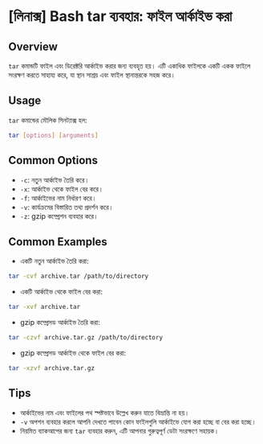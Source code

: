 # [লিনাক্স] Bash tar ব্যবহার: ফাইল আর্কাইভ করা

## Overview
`tar` কমান্ডটি ফাইল এবং ডিরেক্টরি আর্কাইভ করার জন্য ব্যবহৃত হয়। এটি একাধিক ফাইলকে একটি একক ফাইলে সংরক্ষণ করতে সাহায্য করে, যা স্থান সাশ্রয় এবং ফাইল স্থানান্তরকে সহজ করে।

## Usage
`tar` কমান্ডের মৌলিক সিনট্যাক্স হল:

```bash
tar [options] [arguments]
```

## Common Options
- `-c`: নতুন আর্কাইভ তৈরি করে।
- `-x`: আর্কাইভ থেকে ফাইল বের করে।
- `-f`: আর্কাইভের নাম নির্ধারণ করে।
- `-v`: কার্যক্রমের বিস্তারিত তথ্য প্রদর্শন করে।
- `-z`: gzip কম্প্রেশন ব্যবহার করে।

## Common Examples
- একটি নতুন আর্কাইভ তৈরি করা:

```bash
tar -cvf archive.tar /path/to/directory
```

- একটি আর্কাইভ থেকে ফাইল বের করা:

```bash
tar -xvf archive.tar
```

- gzip কম্প্রেসড আর্কাইভ তৈরি করা:

```bash
tar -czvf archive.tar.gz /path/to/directory
```

- gzip কম্প্রেসড আর্কাইভ থেকে ফাইল বের করা:

```bash
tar -xzvf archive.tar.gz
```

## Tips
- আর্কাইভের নাম এবং ফাইলের পথ স্পষ্টভাবে উল্লেখ করুন যাতে বিভ্রান্তি না হয়।
- `-v` অপশন ব্যবহার করলে আপনি দেখতে পাবেন কোন ফাইলগুলি আর্কাইভে যোগ করা হচ্ছে বা বের করা হচ্ছে।
- নিয়মিত ব্যাকআপের জন্য `tar` ব্যবহার করুন, এটি আপনার গুরুত্বপূর্ণ ডেটা সংরক্ষণে সহায়ক।